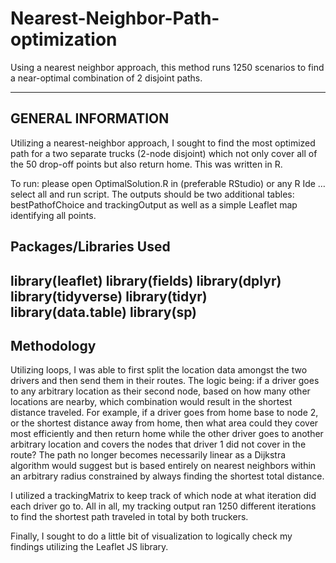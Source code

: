 # Nearest-Neighbor-Path-optimization
Using a nearest neighbor approach, this method runs 1250 scenarios to find a near-optimal combination of 2 disjoint paths. 

-------------------
GENERAL INFORMATION
-------------------
Utilizing a nearest-neighbor approach, I sought to find the most optimized path for a two separate trucks (2-node disjoint) which not only cover all of the 50 drop-off points but also return home. This was written in R. 

To run: please open OptimalSolution.R in (preferable RStudio) or any R Ide … select all and run script. The outputs should be two additional tables: bestPathofChoice and trackingOutput as well as a simple Leaflet map identifying all points. 

Packages/Libraries Used	
-------------------
library(leaflet)
library(fields)
library(dplyr)
library(tidyverse)
library(tidyr)
library(data.table)
library(sp)
-------------------
Methodology	
-------------------
Utilizing loops, I was able to first split the location data amongst the two drivers and then send them in their routes. The logic being: if a driver goes to any arbitrary location as their second node, based on how many other locations are nearby, which combination would result in the shortest distance traveled.   For example, if a driver goes from home base to node 2, or the shortest distance away from home, then what area could they cover most efficiently and then return home while the other driver goes to another arbitrary location and covers the nodes that driver 1 did not cover in the route? The path no longer becomes necessarily linear as a Dijkstra algorithm would suggest but is based entirely on nearest neighbors within an arbitrary radius constrained by always finding the shortest total distance.

I utilized a trackingMatrix to keep track of which node at what iteration did each driver go to. All in all, my tracking output ran 1250 different iterations to find the shortest path traveled in total by both truckers. 

Finally, I sought to do a little bit of visualization to logically check my findings utilizing the Leaflet JS library. 




